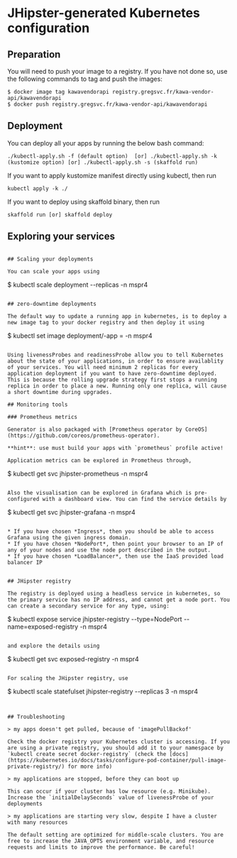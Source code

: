 # JHipster-generated Kubernetes configuration

## Preparation

You will need to push your image to a registry. If you have not done so, use the following commands to tag and push the images:

```
$ docker image tag kawavendorapi registry.gregsvc.fr/kawa-vendor-api/kawavendorapi
$ docker push registry.gregsvc.fr/kawa-vendor-api/kawavendorapi
```

## Deployment

You can deploy all your apps by running the below bash command:

```
./kubectl-apply.sh -f (default option)  [or] ./kubectl-apply.sh -k (kustomize option) [or] ./kubectl-apply.sh -s (skaffold run)
```

If you want to apply kustomize manifest directly using kubectl, then run

```
kubectl apply -k ./
```

If you want to deploy using skaffold binary, then run

```
skaffold run [or] skaffold deploy
```

## Exploring your services

```

## Scaling your deployments

You can scale your apps using

```

$ kubectl scale deployment <app-name> --replicas <replica-count> -n mspr4

```

## zero-downtime deployments

The default way to update a running app in kubernetes, is to deploy a new image tag to your docker registry and then deploy it using

```

$ kubectl set image deployment/<app-name>-app <app-name>=<new-image> -n mspr4

```

Using livenessProbes and readinessProbe allow you to tell Kubernetes about the state of your applications, in order to ensure availablity of your services. You will need minimum 2 replicas for every application deployment if you want to have zero-downtime deployed.
This is because the rolling upgrade strategy first stops a running replica in order to place a new. Running only one replica, will cause a short downtime during upgrades.

## Monitoring tools

### Prometheus metrics

Generator is also packaged with [Prometheus operator by CoreOS](https://github.com/coreos/prometheus-operator).

**hint**: use must build your apps with `prometheus` profile active!

Application metrics can be explored in Prometheus through,

```

$ kubectl get svc jhipster-prometheus -n mspr4

```

Also the visualisation can be explored in Grafana which is pre-configured with a dashboard view. You can find the service details by
```

$ kubectl get svc jhipster-grafana -n mspr4

```

* If you have chosen *Ingress*, then you should be able to access Grafana using the given ingress domain.
* If you have chosen *NodePort*, then point your browser to an IP of any of your nodes and use the node port described in the output.
* If you have chosen *LoadBalancer*, then use the IaaS provided load balancer IP


## JHipster registry

The registry is deployed using a headless service in kubernetes, so the primary service has no IP address, and cannot get a node port. You can create a secondary service for any type, using:

```

$ kubectl expose service jhipster-registry --type=NodePort --name=exposed-registry -n mspr4

```

and explore the details using

```

$ kubectl get svc exposed-registry -n mspr4

```

For scaling the JHipster registry, use

```

$ kubectl scale statefulset jhipster-registry --replicas 3 -n mspr4

```


## Troubleshooting

> my apps doesn't get pulled, because of 'imagePullBackof'

Check the docker registry your Kubernetes cluster is accessing. If you are using a private registry, you should add it to your namespace by `kubectl create secret docker-registry` (check the [docs](https://kubernetes.io/docs/tasks/configure-pod-container/pull-image-private-registry/) for more info)

> my applications are stopped, before they can boot up

This can occur if your cluster has low resource (e.g. Minikube). Increase the `initialDelaySeconds` value of livenessProbe of your deployments

> my applications are starting very slow, despite I have a cluster with many resources

The default setting are optimized for middle-scale clusters. You are free to increase the JAVA_OPTS environment variable, and resource requests and limits to improve the performance. Be careful!
```


